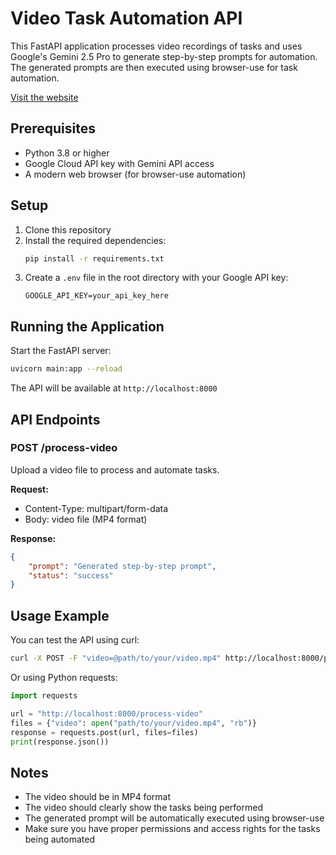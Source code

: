 # Video Task Automation API

This FastAPI application processes video recordings of tasks and uses Google's Gemini 2.5 Pro to generate step-by-step prompts for automation. The generated prompts are then executed using browser-use for task automation.

[Visit the website](https://natashagit.github.io/AgentHack/)

## Prerequisites

- Python 3.8 or higher
- Google Cloud API key with Gemini API access
- A modern web browser (for browser-use automation)

## Setup

1. Clone this repository
2. Install the required dependencies:
   ```bash
   pip install -r requirements.txt
   ```
3. Create a `.env` file in the root directory with your Google API key:
   ```
   GOOGLE_API_KEY=your_api_key_here
   ```

## Running the Application

Start the FastAPI server:
```bash
uvicorn main:app --reload
```

The API will be available at `http://localhost:8000`

## API Endpoints

### POST /process-video
Upload a video file to process and automate tasks.

**Request:**
- Content-Type: multipart/form-data
- Body: video file (MP4 format)

**Response:**
```json
{
    "prompt": "Generated step-by-step prompt",
    "status": "success"
}
```

## Usage Example

You can test the API using curl:
```bash
curl -X POST -F "video=@path/to/your/video.mp4" http://localhost:8000/process-video
```

Or using Python requests:
```python
import requests

url = "http://localhost:8000/process-video"
files = {"video": open("path/to/your/video.mp4", "rb")}
response = requests.post(url, files=files)
print(response.json())
```

## Notes

- The video should be in MP4 format
- The video should clearly show the tasks being performed
- The generated prompt will be automatically executed using browser-use
- Make sure you have proper permissions and access rights for the tasks being automated 

